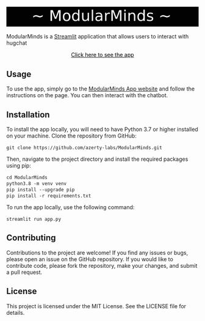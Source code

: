 ![](./assets/image/banner.png)

ModularMinds is a [Streamlit](https://streamlit.io/) application that allows users to interact with hugchat

<center><a style="color: black;" href="https://github.com/azerty-labs/ModularMinds/blob/master/doc/capture.png" target="_blank"><bold>Click here to see the app</bold></a></center>

## Usage

To use the app, simply go to the [ModularMinds App website](azerty-labs.com) and follow the instructions on the page. You can then interact with the chatbot.

## Installation

To install the app locally, you will need to have Python 3.7 or higher installed on your machine. Clone the repository from GitHub:

```
git clone https://github.com/azerty-labs/ModularMinds.git
```

Then, navigate to the project directory and install the required packages using pip:

```
cd ModularMinds
python3.8 -m venv venv
pip install --upgrade pip
pip install -r requirements.txt
```

To run the app locally, use the following command:

```
streamlit run app.py
```

## Contributing

Contributions to the project are welcome! If you find any issues or bugs, please open an issue on the GitHub repository. If you would like to contribute code, please fork the repository, make your changes, and submit a pull request.

## License

This project is licensed under the MIT License. See the LICENSE file for details.